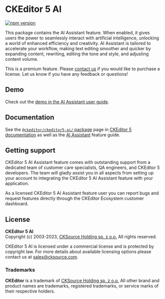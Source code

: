 # CKEditor&nbsp;5 AI

[![npm version](https://badge.fury.io/js/%40ckeditor%2Fckeditor5-ai.svg)](https://www.npmjs.com/package/@ckeditor/ckeditor5-ai)

This package contains the AI Assistant feature. When enabled, it gives users the power to seamlessly interact with artificial intelligence, unlocking a world of enhanced efficiency and creativity. AI Assistant is tailored to accelerate your workflow, making text editing smoother and quicker by expanding content, rewriting, editing the tone and style, and adjusting content volume.

This is a premium feature. Please [contact us](https://ckeditor.com/contact/) if you would like to purchase a license. Let us know if you have any feedback or questions!

## Demo

Check out the [demo in the AI Assistant user guide](https://ckeditor.com/docs/ckeditor5/latest/features/ai-assistant.html#demo).

## Documentation

See the [`@ckeditor/ckeditor5-ai/` package](https://ckeditor.com/docs/ckeditor5/latest/api/ai.html) page in [CKEditor&nbsp;5 documentation](https://ckeditor.com/docs/ckeditor5/latest/) as well as the [AI Assistant](https://ckeditor.com/docs/ckeditor5/latest/features/ai-assistant.html) feature guide.

## Getting support

CKEditor&nbsp;5 AI Assistant feature comes with outstanding support from a dedicated team of customer care specialists, QA engineers, and CKEditor&nbsp;5 developers. The team will gladly assist you in all aspects from setting up your account to integrating the CKEditor&nbsp;5 AI Assistant feature with your application.

As a licensed CKEditor&nbsp;5 AI Assistant feature user you can report bugs and request features directly through the CKEditor Ecosystem customer dashboard.

## License

**CKEditor&nbsp;5 AI**<br>
Copyright (c) 2003-2023, [CKSource Holding sp. z o.o.](https://cksource.com) All rights reserved.

CKEditor&nbsp;5 AI is licensed under a commercial license and is protected by copyright law.
For more details about available licensing options please contact us at sales@cksource.com.

### Trademarks

**CKEditor** is a trademark of [CKSource Holding sp. z o.o.](https://cksource.com) All other brand and product names are trademarks, registered trademarks, or service marks of their respective holders.
